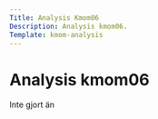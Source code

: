 ```yaml
---
Title: Analysis Kmom06
Description: Analysis kmom06.
Template: kmom-analysis
---
```


Analysis kmom06
==========================

Inte gjort än

